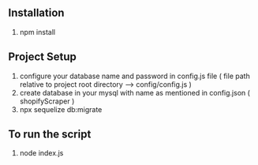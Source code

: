 ## Installation
1) npm install


## Project Setup
1) configure your database name and password in config.js file ( file path relative to project root directory --> config/config.js )
1) create database in your mysql with name as mentioned in config.json ( shopifyScraper )
2) npx sequelize db:migrate

## To run the script
1) node index.js